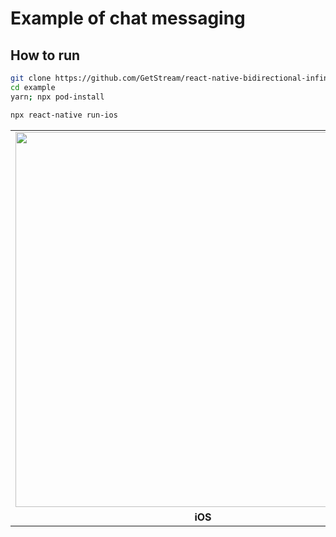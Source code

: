 # Example of chat messaging

## How to run

```sh
git clone https://github.com/GetStream/react-native-bidirectional-infinite-scroll.git
cd example
yarn; npx pod-install

npx react-native run-ios
```

<table>
  <tr>
    <td align='center' width="33%"><img src='https://user-images.githubusercontent.com/11586388/109138261-77774800-775a-11eb-806b-2add75755af7.gif' height="600" /></td>
    <td align='center' width="33%"><img src='https://user-images.githubusercontent.com/11586388/109139686-16507400-775c-11eb-893f-8cccfb47f9d7.gif' height="600"/></td>
  </tr>
  <tr></tr>
  <tr>
    <td align='center'>
        <strong>iOS</strong>
    </td>
    <td align='center'>
        <strong>Android</strong>
    </td>
  </tr>
</table>
